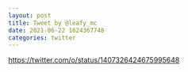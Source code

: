 ```yaml
--- 
layout: post 
title: Tweet by @leafy_mc 
date: 2021-06-22 1624367748 
categories: twitter 
--- 
```

https://twitter.com/o/status/1407326424675995648